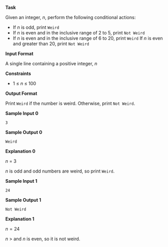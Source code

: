
__Task__

Given an integer, $n$, perform the following conditional actions:

* If $n$ is odd, print `Weird`
* If $n$ is even and in the inclusive range of $2$ to $5$, print `Not Weird`
* If $n$ is even and in the inclusive range of $6$ to $20$, print `Weird`
If $n$ is even and greater than $20$, print `Not Weird`

__Input Format__

A single line containing a positive integer, $n$

__Constraints__ 

* 1 $\leq$ $n$ $\leq$ 100


__Output Format__

Print `Weird` if the number is weird. Otherwise, print `Not Weird`.

__Sample Input 0__

```
3
```

__Sample Output 0__

```
Weird
```

__Explanation 0__

$n$ = 3

$n$ is odd and odd numbers are weird, so print `Weird`.

__Sample Input 1__
```
24
```
__Sample Output 1__
```
Not Weird
```
__Explanation 1__

$n = 24$

$n$ $\gt$ and $n$ is even, so it is not weird.